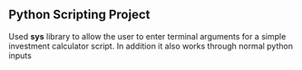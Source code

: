 ## Python Scripting Project

Used **sys** library to allow the user to enter terminal arguments for a simple investment calculator script.
In addition it also works through normal python inputs
